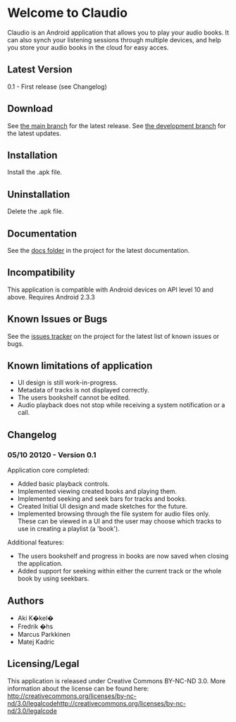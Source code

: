 # Welcome to Claudio

Claudio is an Android application that allows you to play your audio books. It can also synch your listening sessions through multiple devices, and help you store your audio books in the cloud for easy acces.

## Latest Version

0.1 - First release (see Changelog)

## Download

See [the main branch](http://github.com/MarcusParkkinen/AudioBook.git) for the latest release.
See [the development branch](https://www.google.se/) for the latest updates.

## Installation

Install the .apk file.

## Uninstallation

Delete the .apk file.

## Documentation

See the [docs folder](https://github.com/MarcusParkkinen/AudioBook/tree/development/doc) in the project for the latest documentation.

## Incompatibility

This application is compatible with Android devices on API level 10 and above.
Requires Android 2.3.3

## Known Issues or Bugs

See the [issues tracker](https://github.com/MarcusParkkinen/AudioBook/issues) on the project for the latest list of known issues or bugs.

## Known limitations of application

* UI design is still work-in-progress.
* Metadata of tracks is not displayed correctly.
* The users bookshelf cannot be edited.
* Audio playback does not stop while receiving a system notification or a call.

## Changelog

### 05/10 20120 - Version 0.1 ###
Application core completed:
* Added basic playback controls.
* Implemented viewing created books and playing them.
* Implemented seeking and seek bars for tracks and books.
* Created Initial UI design and made sketches for the future.
* Implemented browsing through the file system for audio files only. These can be viewed in a UI and the user may choose which tracks to use in creating a playlist (a 'book').

Additional features:
* The users bookshelf and progress in books are now saved when closing the application.
* Added support for seeking within either the current track or the whole book by using seekbars.

## Authors

* Aki K�kel�
* Fredrik �hs
* Marcus Parkkinen
* Matej Kadric

## Licensing/Legal

This application is released under Creative Commons BY-NC-ND 3.0.
More information about the license can be found here:
http://creativecommons.org/licenses/by-nc-nd/3.0/legalcodehttp://creativecommons.org/licenses/by-nc-nd/3.0/legalcode
